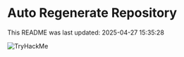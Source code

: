 # Auto Regenerate Repository

This README was last updated: 2025-04-27 15:35:28

 ![TryHackMe](https://tryhackme.com/badge/533634)